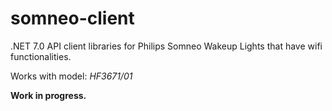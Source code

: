 # somneo-client

.NET 7.0 API client libraries for Philips Somneo Wakeup Lights that have wifi functionalities.

Works with model: _HF3671/01_

**Work in progress.**